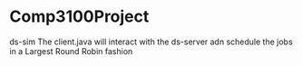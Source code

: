 # Comp3100Project
ds-sim
The client.java will interact with the ds-server adn schedule the jobs in a Largest Round Robin fashion
